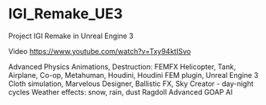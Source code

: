 # IGI_Remake_UE3
Project IGI Remake in Unreal Engine 3

Video
https://www.youtube.com/watch?v=Txy94ktISvo

Advanced Physics Animations, Destruction: FEMFX
Helicopter,
Tank,
Airplane,
Co-op,
Metahuman,
Houdini,
Houdini FEM plugin,
Unreal Engine 3
Cloth simulation, 
Marvelous Designer,
Ballistic FX,
Sky Creator - day-night cycles
Weather effects: snow, rain, dust 
Ragdoll
Advanced GOAP AI
